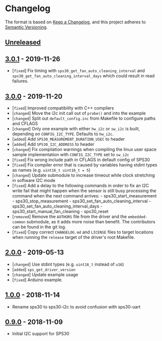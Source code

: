 # Changelog

The format is based on [Keep a Changelog](https://keepachangelog.com/en/1.0.0/),
and this project adheres to [Semantic Versioning](https://semver.org/spec/v2.0.0.html).

## [Unreleased]

## [3.0.1] - 2019-11-26

 * [`fixed`]   Fix timing with `sps30_get_fan_auto_cleaning_interval` and
               `sps30_get_fan_auto_cleaning_interval_days` which could result in
               read failures.

## [3.0.0] - 2019-11-20

 * [`fixed`]   Improved compatibility with C++ compilers
 * [`changed`] Move the i2c init call out of `probe()` and into the example
 * [`changed`] Split out `default_config.inc` from Makefile to configure paths
               and CFLAGS
 * [`changed`] Only one example with either `hw_i2c` or `sw_i2c` is built,
               depending on `CONFIG_I2C_TYPE`. Defaults to `hw_i2c`.
 * [`added`]   Add `SPS30_MEASUREMENT_DURATION_USEC` to header
 * [`added`]   Add `SPS30_I2C_ADDRESS` to header
 * [`changed`] Fix compilation warnings when compiling the linux user space
               sample implementation with `CONFIG_I2C_TYPE` set to `sw_i2c`
 * [`fixed`]   Fix wrong include path in CFLAGS in default config of SPS30
 * [`fixed`]   Fix compiler error that is caused by variables having stdint
               types as names (e.g. `uint16_t uint16_t = 5`)
 * [`changed`] Update submodule to increase timeout while clock stretching in
               software I2C mode
 * [`fixed`]   Add a delay to the following commands in order to fix an I2C
               write fail that might happen when the sensor is still busy
               processing the command when the next command arrives:
               - sps30_start_measurement
               - sps30_stop_measurement
               - sps30_set_fan_auto_cleaning_interval
               - sps30_set_fan_auto_cleaning_interval_days
               - sps30_start_manual_fan_cleaning
               - sps30_reset
 * [`removed`] Remove the `AUTHORS` file from the driver and the
               `embedded-common` submodule, as it adds more noise than benefit.
               The contributors can be found in the git log.
 * [`fixed`]   Copy correct `CHANGELOG.md` and `LICENSE` files to target
               locations when running the `release` target of the driver's root
               Makefile.

## [2.0.0] - 2019-05-13

 * [`changed`] Use stdint types (e.g. `uint16_t` instead of `u16`)
 * [`added`] `sps_get_driver_version`
 * [`changed`] Update example usage
 * [`fixed`] Arduino example.

## [1.0.0] - 2018-11-14

 * Rename sps30 to sps30-i2c to avoid confusion with sps30-uart

## [0.9.0] - 2018-11-09

 * Initial I2C support for SPS30

[Unreleased]: https://github.com/Sensirion/embedded-sps/compare/3.0.1...master
[3.0.1]: https://github.com/Sensirion/embedded-sps/compare/3.0.0...3.0.1
[3.0.0]: https://github.com/Sensirion/embedded-sps/compare/2.0.0...3.0.0
[2.0.0]: https://github.com/Sensirion/embedded-sps/compare/1.0.0...2.0.0
[1.0.0]: https://github.com/Sensirion/embedded-sps/compare/0.9.0...1.0.0
[0.9.0]: https://github.com/Sensirion/embedded-sps/releases/tag/0.9.0
